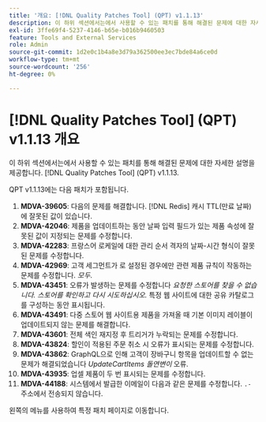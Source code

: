 ```yaml
---
title: '개요: [!DNL Quality Patches Tool] (QPT) v1.1.13'
description: 이 하위 섹션에서는에서 사용할 수 있는 패치를 통해 해결된 문제에 대한 자세한 설명을 제공합니다. [!DNL Quality Patches Tool] (QPT) v1.1.13.
exl-id: 3ffe69f4-5237-4146-b65e-b016b9460503
feature: Tools and External Services
role: Admin
source-git-commit: 1d2e0c1b4a8e3d79a362500ee3ec7bde84a6ce0d
workflow-type: tm+mt
source-wordcount: '256'
ht-degree: 0%

---
```


# [!DNL Quality Patches Tool] (QPT) v1.1.13 개요

이 하위 섹션에서는에서 사용할 수 있는 패치를 통해 해결된 문제에 대한 자세한 설명을 제공합니다. [!DNL Quality Patches Tool] (QPT) v1.1.13.

QPT v1.1.13에는 다음 패치가 포함됩니다.

1. **MDVA-39605**: 다음의 문제를 해결합니다. [!DNL Redis] 캐시 TTL(만료 날짜)에 잘못된 값이 있습니다.
1. **MDVA-42046**: 제품을 업데이트하는 동안 날짜 입력 필드가 있는 제품 속성에 잘못된 값이 지정되는 문제를 수정합니다.
1. **MDVA-42283**: 프랑스어 로케일에 대한 관리 순서 격자의 날짜-시간 형식이 잘못된 문제를 수정합니다.
1. **MDVA-42969**: 고객 세그먼트가 로 설정된 경우에만 관련 제품 규칙이 작동하는 문제를 수정합니다. *모두*.
1. **MDVA-43451**: 오류가 발생하는 문제를 수정합니다 *요청한 스토어를 찾을 수 없습니다. 스토어를 확인하고 다시 시도하십시오.* 특정 웹 사이트에 대한 공유 카탈로그를 구성하는 동안 표시됩니다.
1. **MDVA-43491**: 다중 스토어 웹 사이트용 제품을 가져올 때 기본 이미지 레이블이 업데이트되지 않는 문제를 해결합니다.
1. **MDVA-43601**: 전체 색인 재지정 후 트리거가 누락되는 문제를 수정합니다.
1. **MDVA-43824**: 할인이 적용된 주문 취소 시 오류가 표시되는 문제를 수정합니다.
1. **MDVA-43862**: GraphQL으로 인해 고객이 장바구니 항목을 업데이트할 수 없는 문제가 해결되었습니다 *UpdateCartItems 돌연변이* 오류.
1. **MDVA-43935**: 업셀 제품이 두 번 표시되는 문제를 수정합니다.
1. **MDVA-44188**: 시스템에서 발급한 이메일이 다음과 같은 문제를 수정합니다. `.-` 주소에서 전송되지 않습니다.

왼쪽의 메뉴를 사용하여 특정 패치 페이지로 이동합니다.
